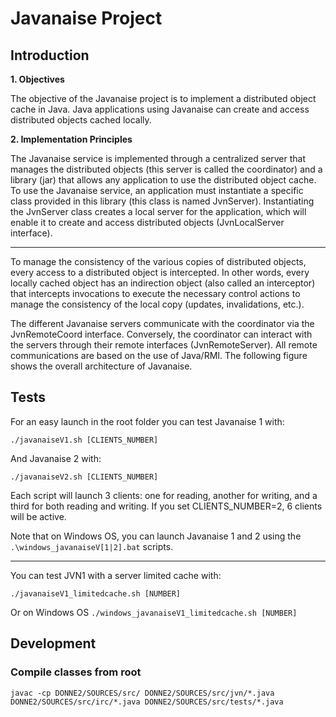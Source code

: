 # Javanaise Project

## Introduction
**1. Objectives**

The objective of the Javanaise project is to implement a distributed object cache in Java. Java applications using Javanaise can create and access distributed objects cached locally.

**2. Implementation Principles**

The Javanaise service is implemented through a centralized server that manages the distributed objects (this server is called the coordinator) and a library (jar) that allows any application to use the distributed object cache. To use the Javanaise service, an application must instantiate a specific class provided in this library (this class is named JvnServer). Instantiating the JvnServer class creates a local server for the application, which will enable it to create and access distributed objects (JvnLocalServer interface).

---

To manage the consistency of the various copies of distributed objects, every access to a distributed object is intercepted. In other words, every locally cached object has an indirection object (also called an interceptor) that intercepts invocations to execute the necessary control actions to manage the consistency of the local copy (updates, invalidations, etc.).

The different Javanaise servers communicate with the coordinator via the JvnRemoteCoord interface. Conversely, the coordinator can interact with the servers through their remote interfaces (JvnRemoteServer). All remote communications are based on the use of Java/RMI. The following figure shows the overall architecture of Javanaise.

## Tests
For an easy launch in the root folder you can test Javanaise 1 with:
```
./javanaiseV1.sh [CLIENTS_NUMBER]
```

And Javanaise 2 with:
```
./javanaiseV2.sh [CLIENTS_NUMBER]
```

Each script will launch 3 clients: one for reading, another for writing, and a third for both reading and writing. If you set CLIENTS_NUMBER=2, 6 clients will be active.

Note that on Windows OS, you can launch Javanaise 1 and 2 using the `.\windows_javanaiseV[1|2].bat` scripts.

---

You can test JVN1 with a server limited cache with:
```
./javanaiseV1_limitedcache.sh [NUMBER]
```

Or on Windows OS `./windows_javanaiseV1_limitedcache.sh [NUMBER]`


## Development
### Compile classes from root
```
javac -cp DONNE2/SOURCES/src/ DONNE2/SOURCES/src/jvn/*.java DONNE2/SOURCES/src/irc/*.java DONNE2/SOURCES/src/tests/*.java
```
